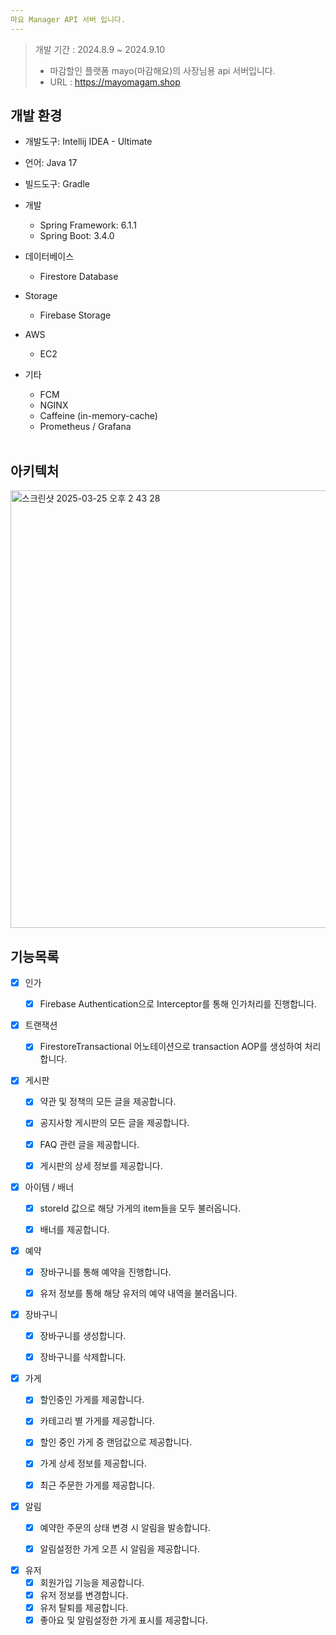 ```yaml
---
마요 Manager API 서버 입니다.
---
```


> 개발 기간 : 2024.8.9 ~ 2024.9.10 <br/>
> - 마감할인 플랫폼 mayo(마감해요)의 사장님용 api 서버입니다. <br/>
> - URL : https://mayomagam.shop

## 개발 환경
- 개발도구: Intellij IDEA - Ultimate
- 언어: Java 17<br>
- 빌드도구: Gradle
- 개발
  - Spring Framework: 6.1.1
  - Spring Boot: 3.4.0

- 데이터베이스
  - Firestore Database
- Storage
  - Firebase Storage
- AWS
  - EC2
- 기타
  - FCM
  - NGINX
  - Caffeine (in-memory-cache)
  - Prometheus / Grafana
  <br/>

## 아키텍처

<img width="700" alt="스크린샷 2025-03-25 오후 2 43 28" src="https://github.com/user-attachments/assets/ab8cf055-d155-4b42-a8f3-f9641915868c" />

## 기능목록

- [x] 인가
    - [x] Firebase Authentication으로 Interceptor를 통해 인가처리를 진행합니다.<br>
  

- [x] 트랜잭션
    - [x] FirestoreTransactional 어노테이션으로 transaction AOP를 생성하여 처리합니다.<br>
  

- [x] 게시판
    - [x] 약관 및 정책의 모든 글을 제공합니다.
    - [x] 공지사항 게시판의 모든 글을 제공합니다.
    - [x] FAQ 관련 글을 제공합니다.
    - [x] 게시판의 상세 정보를 제공합니다.<br>
  

- [x] 아이템 / 배너
    - [x] storeId 값으로 해당 가게의 item들을 모두 불러옵니다. 
    - [x] 배너를 제공합니다. <br>
  

- [x] 예약
    - [x] 장바구니를 통해 예약을 진행합니다.
    - [x] 유저 정보를 통해 해당 유저의 예약 내역을 불러옵니다.<br>
  

- [x] 장바구니
  - [x] 장바구니를 생성합니다.
  - [x] 장바구니를 삭제합니다.<br>
  

- [x] 가게
    - [x] 할인중인 가게를 제공합니다.
    - [x] 카테고리 별 가게를 제공합니다.
    - [x] 할인 중인 가게 중 랜덤값으로 제공합니다.
    - [x] 가게 상세 정보를 제공합니다.
    - [x] 최근 주문한 가게를 제공합니다.
  

- [x] 알림
    - [x] 예약한 주문의 상태 변경 시 알림을 발송합니다.
    - [x] 알림설정한 가게 오픈 시 알림을 제공합니다.<br>
  

- [x] 유저
  - [x] 회원가입 기능을 제공합니다.
  - [x] 유저 정보를 변경합니다.
  - [x] 유저 탈퇴를 제공합니다.
  - [x] 좋아요 및 알림설정한 가게 표시를 제공합니다.